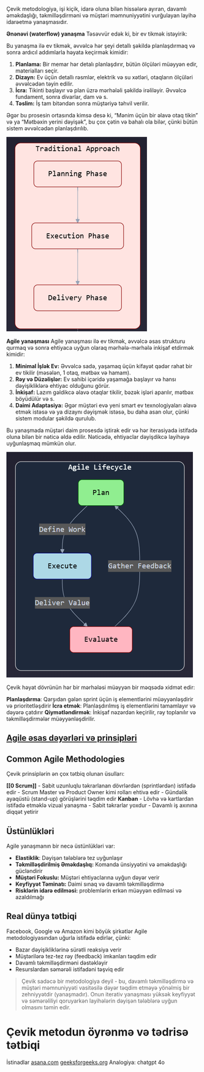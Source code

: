 Çevik metodologiya, işi kiçik, idarə oluna bilən hissələrə ayıran, davamlı əməkdaşlığı, təkmilləşdirməni və müştəri məmnuniyyətini vurğulayan layihə idarəetmə yanaşmasıdır. 

**Ənənəvi (waterflow) yanaşma**
Təsəvvür edək ki, bir ev tikmək istəyirik:

Bu yanaşma ilə ev tikmək, əvvəlcə hər şeyi detallı şəkildə planlaşdırmaq və sonra ardıcıl addımlarla həyata keçirmək kimidir:
1. **Planlama:** Bir memar hər detalı planlaşdırır, bütün ölçüləri müəyyən edir, materialları seçir.
2. **Dizayn:** Ev üçün detallı rəsmlər, elektrik və su xətləri, otaqların ölçüləri əvvəlcədən təyin edilir.
3. **İcra:** Tikinti başlayır və plan üzrə mərhələli şəkildə irəliləyir. Əvvəlcə fundament, sonra divarlar, dam və s.
4. **Təslim:** İş tam bitəndən sonra müştəriyə təhvil verilir.

Əgər bu prosesin ortasında kimsə desə ki, “Mənim üçün bir əlavə otaq tikin” və ya “Mətbəxin yerini dəyişək”, bu çox çətin və bahalı ola bilər, çünki bütün sistem əvvəlcədən planlaşdırılıb.

![traditional](img/Pasted%20image%2020250220141858.png)


**Agile yanaşması**
Agile yanaşması ilə ev tikmək, əvvəlcə əsas strukturu qurmaq və sonra ehtiyaca uyğun olaraq mərhələ-mərhələ inkişaf etdirmək kimidir:
1. **Minimal İşlək Ev:** Əvvəlcə sadə, yaşamaq üçün kifayət qədər rahat bir ev tikilir (məsələn, 1 otaq, mətbəx və hamam).
2. **Rəy və Düzəlişlər:** Ev sahibi içəridə yaşamağa başlayır və hansı dəyişikliklərə ehtiyac olduğunu görür.
3. **İnkişaf:** Lazım gəldikcə əlavə otaqlar tikilir, bəzək işləri aparılır, mətbəx böyüdülür və s.
4. **Daimi Adaptasiya:** Əgər müştəri evə yeni smart ev texnologiyaları əlavə etmək istəsə və ya dizaynı dəyişmək istəsə, bu daha asan olur, çünki sistem modular şəkildə qurulub.

Bu yanaşmada müştəri daim prosesdə iştirak edir və hər iterasiyada istifadə oluna bilən bir nəticə əldə edilir. Nəticədə, ehtiyaclar dəyişdikcə layihəyə uyğunlaşmaq mümkün olur.

![agile lifecycle](img/Pasted%20image%2020250220125716.png)


Çevik həyat dövrünün hər bir mərhələsi müəyyən bir məqsədə xidmət edir:

**Planlaşdırma**: Qarşıdan gələn sprint üçün iş elementlərini müəyyənləşdirir və prioritetləşdirir
**İcra etmək**: Planlaşdırılmış iş elementlərini tamamlayır və dəyərə çatdırır
**Qiymətləndirmək**: İnkişaf nəzərdən keçirilir, rəy toplanılır və təkmilləşdirmələr müəyyənləşdirilir.

## [Agile əsas dəyərləri və prinsipləri](Agile%20əsas%20dəyərləri20%və20%prinsipləri.md)


## Common Agile Methodologies

Çevik prinsiplərin ən çox tətbiq olunan üsulları:

 **[[0 Scrum]]**
	 - Sabit uzunluqlu təkrarlanan dövrlərdən (sprintlərdən) istifadə edir 
	 - Scrum Master və Product Owner kimi rolları ehtiva edir
	 - Gündəlik ayaqüstü (stand-up) görüşlərini təqdim edir
 **Kanban**
	 - Lövhə və kartlardan istifadə etməklə vizual yanaşma
	 - Sabit təkrarlar yoxdur
	 - Davamlı iş axınına diqqət yetirir

## Üstünlükləri
Agile yanaşmanın bir necə üstünlükləri var:
- **Elastiklik**: Dəyişən tələblərə tez uyğunlaşır
- **Təkmilləşdirilmiş Əməkdaşlıq:** Komanda ünsiyyətini və əməkdaşlığı gücləndirir
- **Müştəri Fokuslu:** Müştəri ehtiyaclarına uyğun dəyər verir
- **Keyfiyyət Təminatı:** Daimi sınaq və davamlı təkmilləşdirmə
- **Risklərin idarə edilməsi:** problemlərin erkən müəyyən edilməsi və azaldılmağı

## Real dünya tətbiqi
Facebook, Google və Amazon kimi böyük şirkətlər Agile metodologiyasından uğurla istifadə edirlər, çünki:
- Bazar dəyişikliklərinə sürətli reaksiya verir
- Müştərilərə tez-tez rəy (feedback) imkanları təqdim edir
- Davamlı təkmilləşdirməni dəstəkləyir
- Resurslardan səmərəli istifadəni təşviq edir

>Çevik sadəcə bir metodologiya deyil - bu, davamlı təkmilləşdirmə və müştəri məmnuniyyəti vasitəsilə dəyər təqdim etməyə yönəlmiş bir zehniyyətdir (yanaşmadır). Onun iterativ yanaşması yüksək keyfiyyət və səmərəliliyi qoruyarkən layihələrin dəyişən tələblərə uyğun olmasını təmin edir.
# Çevik metodun öyrənmə və tədrisə tətbiqi


İstinadlar
[asana.com](https://asana.com/resources/agile-methodology)
[geeksforgeeks.org](https://www.geeksforgeeks.org/what-is-agile-methodology/)
Analogiya: chatgpt 4o